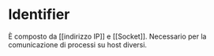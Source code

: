 # Identifier

È composto da [[indirizzo IP]] e [[Socket]]. Necessario per la comunicazione di processi su host diversi.